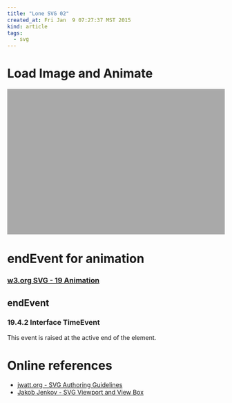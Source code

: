 ```yaml
---
title: "Lone SVG 02"
created_at: Fri Jan  9 07:27:37 MST 2015
kind: article
tags:
  - svg
---
```


# Load Image and Animate

<svg version="1.1"
     baseProfile="full"
     xmlns="http://www.w3.org/2000/svg"
     xmlns:xlink="http://www.w3.org/1999/xlink"
     xmlns:ev="http://www.w3.org/2001/xml-events"
     width="900px" height="600px"
     viewBox="0 0 900 600"
     preserveAspectRatio="xMinYMin meet"
     style="background-color:DarkGray; display:inline-block;"
     id="top-svg">

<g id="g1">
</g>
<g id="g2">
</g>

<defs id="svgdefs">
</defs>

</svg>

# endEvent for animation

### [w3.org SVG - 19 Animation](http://www.w3.org/TR/SVG/animate.html)

## endEvent

### 19.4.2 Interface TimeEvent

This event is raised at the active end of the element.

# Online references

* [jwatt.org - SVG Authoring Guidelines](https://jwatt.org/svg/authoring/)
* [Jakob Jenkov - SVG Viewport and View Box](http://tutorials.jenkov.com/svg/svg-viewport-view-box.html)

<script src="https://cdnjs.cloudflare.com/ajax/libs/q.js/1.1.2/q.min.js"></script>
<script type="text/javascript">
(function() {
  var fn = function() {
    var loadSvgImage = null;
    var move1 = null;
    var move2 = null;

    loadSvgImage = function(uri,width,height,className,imageName) {
      var deferred = Q.defer();
      var imageElement = null;

      imageElement = document.createElementNS("http://www.w3.org/2000/svg", "image");
        imageElement.addEventListener('load', function() { 
        console.log(imageName + ' loaded by loadSvgImage');
        deferred.resolve(imageElement); 
        });

        if (typeof className === 'string') {
          imageElement.setAttribute('class',className);
        }
        if (typeof imageName === 'string') {
          imageElement.setAttribute('name',imageName);
          imageElement.setAttribute('id','image' + imageName);
        }

        imageElement.width.baseVal.value = width;
        imageElement.height.baseVal.value = height;
        imageElement.href.baseVal = uri; // This triggers the image load from the uri

        return deferred.promise;
    };
    loadSvgImage( '/assets/images/The_Spaniards_101-El_Estudiante_de_la_tuna.jpg',
                  557, 987,
                  'The_Spaniards',
                  'El_Estudiante_de_la_tuna'
    ).then(
      function(theImage) {
        var svgele = null;
        document.getElementById('svgdefs').appendChild(theImage);

        svgele = document.createElementNS("http://www.w3.org/2000/svg", "use");
        svgele.setAttribute("id", "EstudianteScaled");
        svgele.setAttributeNS("http://www.w3.org/1999/xlink","href", "#imageEl_Estudiante_de_la_tuna");
        svgele.setAttributeNS(null,"transform", "scale(0.2)");
        document.getElementById('svgdefs').appendChild(svgele);

        svgele = document.createElementNS("http://www.w3.org/2000/svg", "use");
        svgele.setAttribute("id", "Estudiante");
        svgele.setAttributeNS("http://www.w3.org/1999/xlink","href", "#EstudianteScaled");
        document.getElementById('g2').appendChild(svgele);

        move1();
      });
    move1 = function() {
      var svgele = null;
      var target = document.getElementById('Estudiante');
      while(target.firstChild) {
        target.removeChild(target.firstChild);
      }
      svgele = document.createElementNS("http://www.w3.org/2000/svg", "animateTransform");
      svgele.setAttributeNS(null,"attributeName", "transform");
      svgele.setAttributeNS(null,"attributeType", "XML");
      svgele.setAttributeNS(null,"type", "translate");
      //svgele.setAttributeNS(null,"from", "0 0");
      svgele.setAttributeNS(null,"to", "200 100");
      svgele.setAttributeNS(null,"dur", "6s");
      svgele.setAttributeNS(null,"fill", "freeze");
      svgele.addEventListener('endEvent',
        function() {
          console.log("move1 end");
          svgele.removeEventListener('endEvent');
          target.setAttributeNS(null,"x", "200");
          target.setAttributeNS(null,"y", "100");
          move2();
        });
      target.appendChild(svgele);
    };
    move2 = function() {
      var svgele = null;
      var target = document.getElementById('Estudiante');
      while(target.firstChild) {
        target.removeChild(target.firstChild);
      }
      svgele = document.createElementNS("http://www.w3.org/2000/svg", "animateTransform");
      svgele.setAttributeNS(null,"attributeName", "transform");
      svgele.setAttributeNS(null,"attributeType", "XML");
      svgele.setAttributeNS(null,"type", "translate");
      //svgele.setAttributeNS(null,"from", "200 100");
      svgele.setAttributeNS(null,"to", "0 0");
      svgele.setAttributeNS(null,"dur", "6s");
      svgele.setAttributeNS(null,"fill", "freeze");
      svgele.addEventListener('endEvent',
        function() {
          console.log("move2 end");
          svgele.removeEventListener('endEvent');
          target.setAttributeNS(null,"x", "0");
          target.setAttributeNS(null,"y", "0");
          move1();
        });
      target.appendChild(svgele);
    };
  };
  if (document.readyState != 'loading'){
    fn();
  } else {
    document.addEventListener('DOMContentLoaded', fn);
  }
})();
</script>

